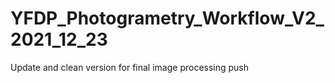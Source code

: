 # YFDP_Photogrametry_Workflow_V2_2021_12_23
 Update and clean version for final image processing push
